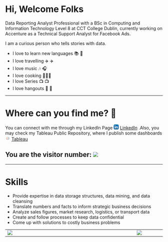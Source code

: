 

# Hi, Welcome Folks

Data Reporting Analyst Professional with a BSc in Computing and Information Technology Level 8 at CCT College Dublin, currently working on Accenture as a Technical Support Analyst for Facebook Ads.

I am a curious person who tells stories with data.

- I love to learn new languages 📚 📖 
- I love travelling ✈️ ✈️
- I love music 🎶 🎧
- I love cooking 🧑‍🍳🍳
- I love Series 📺 📺 
- I love hangouts 🍹 🍺 

***

# Where can you find me? :mag_right:

You can connect with me through my LinkedIn Page <a href="https://www.linkedin.com/in/laurocesarribeiro"><img src="https://raw.githubusercontent.com/LauroCRibeiro/LauroCRibeiro/main/linkedin.png" width="16"></img></a> [LinkedIn](https://www.linkedin.com/in/laurocesarribeiro) .Also, you may check my Tableau Public Repository, where I publish some dashboards <a href="https://public.tableau.com/profile/lauro.cesar.ribeiro#!/"><img src="https://raw.githubusercontent.com/LauroCRibeiro/LauroCRibeiro/main/tableau.jpg" width="16"></img></a> [Tableau](https://public.tableau.com/profile/lauro.cesar.ribeiro#!/)  




## You are the visitor number: ![](https://komarev.com/ghpvc/?username=LauroCRibeiro&color=brightgreen) 

***

# Skills

- Provide expertise in data storage structures, data mining, and data cleansing
- Translate numbers and facts to inform strategic business decisions
- Analyze sales figures, market research, logistics, or transport data
- Create and follow processes to keep data confidential
- Come up with solutions to costly business problems


<center>
<table>
    <tr>
        <td><img width="400px" align="left" src="https://github-readme-stats.vercel.app/api/top-langs/?username=LauroCRibeiro&hide=html&layout=compact&theme=buefy" /></td>
        <td><img width="495px" align="left" src="https://github-readme-stats.vercel.app/api?username=LauroCRibeiro&theme=buefy"/></td>
    </tr>   
</table>
</center>   

